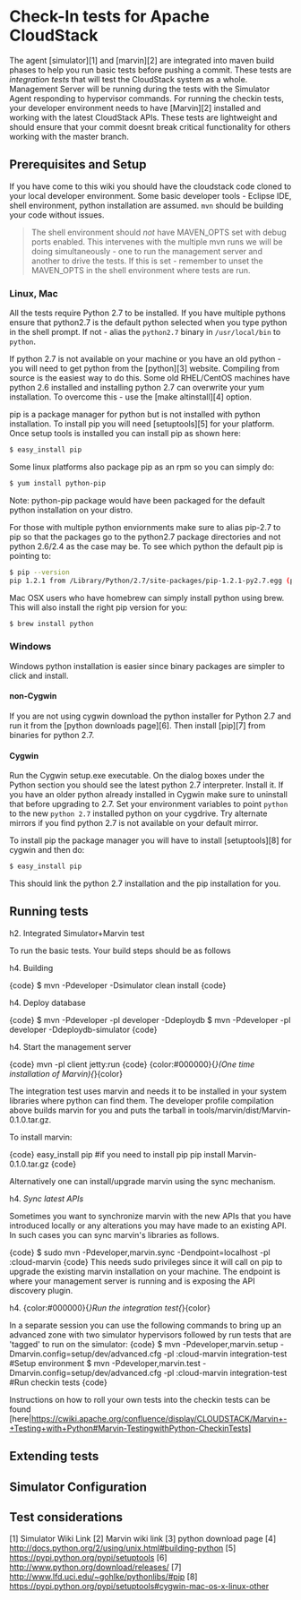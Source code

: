 # Check-In tests for Apache CloudStack

The agent [simulator][1] and [marvin][2] are integrated into maven build phases to help you run basic tests before pushing a commit. These tests are _integration tests_ that will test the CloudStack system as a whole. Management Server will be running during the tests with the Simulator Agent responding to hypervisor commands. For running the checkin tests, your developer environment needs to have [Marvin][2] installed and working with the latest CloudStack APIs. These tests are lightweight and should ensure that your commit doesnt break critical functionality for others working with the master branch.

## Prerequisites and Setup

If you have come to this wiki you should have the cloudstack code cloned to your local developer environment. Some basic developer tools - Eclipse IDE, shell environment, python installation are assumed. `mvn` should be building your code without issues.

> The shell environment should *not* have MAVEN_OPTS set with
> debug ports enabled. This intervenes with the multiple mvn runs we will be
> doing simultaneously - one to run the management server and another to drive
> the tests. If this is set - remember to unset the MAVEN_OPTS in the shell
> environment where tests are run.

### Linux, Mac

All the tests require Python 2.7 to be installed. If you have multiple pythons ensure that python2.7 is the default python selected when you type python in the shell prompt. If not - alias the `python2.7` binary in `/usr/local/bin` to `python`. 

If python 2.7 is not available on your machine or you have an old python - you will need to get python from the [python][3] website. Compiling from source is the easiest way to do this. Some old RHEL/CentOS machines have python 2.6 installed and installing python 2.7 can overwrite your yum installation. To overcome this - use the [make altinstall][4] option.

pip is a package manager for python but is not installed with python installation. To install pip you will need [setuptools][5] for your platform. Once setup tools is installed you can install pip as shown here:

```bash
$ easy_install pip
```

Some linux platforms also package pip as an rpm so you can simply do:

```bash
$ yum install python-pip
```
Note: python-pip package would have been packaged for the default python installation on your distro. 

For those with multiple python enviornments make sure to alias pip-2.7 to pip so that the packages go to the python2.7 package directories and not python 2.6/2.4 as the case may be. To see which python the default pip is pointing to:

```bash
$ pip --version
pip 1.2.1 from /Library/Python/2.7/site-packages/pip-1.2.1-py2.7.egg (python 2.7)
```

Mac OSX users who have homebrew can simply install python using brew. This will also install the right pip version for you:

```bash
$ brew install python
```

### Windows
Windows python installation is easier since binary packages are simpler to click and install.

#### non-Cygwin
If you are not using cygwin download the python installer for Python 2.7 and run it from the [python downloads page][6]. Then install [pip][7] from binaries for python 2.7.

#### Cygwin
Run the Cygwin setup.exe executable. On the dialog boxes under the Python section you should see the latest python 2.7 interpreter. Install it. If you have an older python already installed in Cygwin make sure to uninstall that before upgrading to 2.7. Set your environment variables to point `python` to the new `python 2.7` installed python on your cygdrive. Try alternate mirrors if you find python 2.7 is not available on your default mirror.

To install pip the package manager you will have to install [setuptools][8] for cygwin and then do:

```bash
$ easy_install pip
```
This should link the python 2.7 installation and the pip installation for you.

## Running tests
h2. Integrated Simulator+Marvin test

To run the basic tests. Your build steps should be as follows

h4. Building


{code}
$ mvn -Pdeveloper -Dsimulator clean install 
{code}

h4. Deploy database


{code}
$ mvn -Pdeveloper -pl developer -Ddeploydb
$ mvn -Pdeveloper -pl developer -Ddeploydb-simulator
{code}

h4. Start the management server


{code}
mvn -pl client jetty:run
{code}
{color:#000000}{*}_(One time installation of Marvin)_{*}{color}

The integration test uses marvin and needs it to be installed in your system libraries where python can find them. The developer profile compilation above builds marvin for you and puts the tarball in tools/marvin/dist/Marvin-0.1.0.tar.gz.

To install marvin:

{code}
easy_install pip #if you need to install pip
pip install Marvin-0.1.0.tar.gz
{code}

Alternatively one can install/upgrade marvin using the sync mechanism.

h4. *Sync latest APIs*

Sometimes you want to synchronize marvin with the new APIs that you have introduced locally or any alterations you may have made to an existing API. In such cases you can sync marvin's libraries as follows.&nbsp;

{code}
$ sudo mvn -Pdeveloper,marvin.sync -Dendpoint=localhost -pl :cloud-marvin
{code}
This needs sudo privileges since it will call on pip to upgrade the existing marvin installation on your machine. The endpoint is where your management server is running and is exposing the API discovery plugin.

h4. {color:#000000}{*}Run the integration test{*}{color}

In a separate session you can use the following commands to bring up an advanced zone with two simulator hypervisors followed by run tests that are 'tagged' to run on the simulator:
{code}
$ mvn -Pdeveloper,marvin.setup -Dmarvin.config=setup/dev/advanced.cfg -pl :cloud-marvin integration-test #Setup environment
$ mvn -Pdeveloper,marvin.test -Dmarvin.config=setup/dev/advanced.cfg -pl :cloud-marvin integration-test  #Run checkin tests
{code}

Instructions on how to roll your own tests into the checkin tests can be found [here|https://cwiki.apache.org/confluence/display/CLOUDSTACK/Marvin+-+Testing+with+Python#Marvin-TestingwithPython-CheckinTests]


## Extending tests

## Simulator Configuration

## Test considerations 

[1] Simulator Wiki Link
[2] Marvin wiki link
[3] python download page
[4] http://docs.python.org/2/using/unix.html#building-python
[5] https://pypi.python.org/pypi/setuptools
[6] http://www.python.org/download/releases/
[7] http://www.lfd.uci.edu/~gohlke/pythonlibs/#pip
[8] https://pypi.python.org/pypi/setuptools#cygwin-mac-os-x-linux-other
